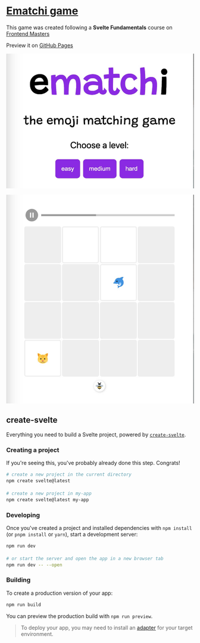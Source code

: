 # [Ematchi game](https://rieznik.github.io/ematchi-frontend-masters-svelte)

This game was created following a **Svelte Fundamentals** course on [Frontend Masters](https://frontendmasters.com/courses/svelte-v2/)

Preview it on [GitHub Pages](https://rieznik.github.io/ematchi-frontend-masters-svelte)

![Screenshot of Ematchi game start screen.](./docs/preview.jpg)

![Screenshot of Ematchi game gameplay.](./docs/gameplay.jpg)

## create-svelte

Everything you need to build a Svelte project, powered by [`create-svelte`](https://github.com/sveltejs/kit/tree/master/packages/create-svelte).

### Creating a project

If you're seeing this, you've probably already done this step. Congrats!

```bash
# create a new project in the current directory
npm create svelte@latest

# create a new project in my-app
npm create svelte@latest my-app
```

### Developing

Once you've created a project and installed dependencies with `npm install` (or `pnpm install` or `yarn`), start a development server:

```bash
npm run dev

# or start the server and open the app in a new browser tab
npm run dev -- --open
```

### Building

To create a production version of your app:

```bash
npm run build
```

You can preview the production build with `npm run preview`.

> To deploy your app, you may need to install an [adapter](https://kit.svelte.dev/docs/adapters) for your target environment.
